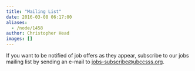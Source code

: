 ```yaml
---
title: "Mailing List"
date: 2016-03-08 06:17:00
aliases:
  - /node/1458
author: Christopher Head
images: []
---
```


If you want to be notified of job offers as they appear, subscribe to our jobs mailing list by sending an e-mail to <jobs-subscribe@ubccsss.org>.

